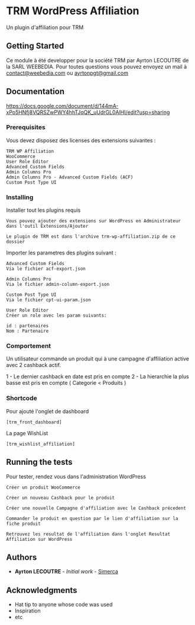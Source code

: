 # TRM WordPress Affiliation

Un plugin d'affiliation pour TRM

## Getting Started

Ce module à été developper pour la société TRM par Ayrton LECOUTRE de la SARL WEEBEDIA. Pour toutes questions vous pouvez envoyez un mail à contact@weebedia.com ou ayrtonpgt@gmail.com

## Documentation
https://docs.google.com/document/d/144mA-xPo5HNfj8VQRSZwPWY4hhTJqQK_uUdrGL0AlHI/edit?usp=sharing



### Prerequisites

Vous devez disposez des licenses des extensions suivantes :

```
TRM WP Affiliation
WooCommerce
User Role Editor
Advanced Custom Fields
Admin Columns Pro
Admin Columns Pro - Advanced Custom Fields (ACF)
Custom Post Type UI
```

### Installing

Installer tout les plugins requis

```
Vous pouvez ajouter des extensions sur WordPress en Administrateur dans l'outil Extensions/Ajouter
```

```
Le plugin de TRM est dans l'archive trm-wp-affiliation.zip de ce dossier
```

Importer les parametres des plugins suivant :
```
Advanced Custom Fields
Via le fichier acf-export.json
```

```
Admin Columns Pro
Via le fichier admin-column-export.json
```

```
Custom Post Type UI
Via le fichier cpt-ui-param.json
```

```
User Role Editor
Créer un role avec les param suivants:

id : partenaires
Nom : Partenaire
```

### Comportement

Un utilisateur commande un produit qui à une campagne d'affiliation active avec 2 cashback actif.

1 - Le dernier cashback en date est pris en compte
2 - La hierarchie la plus basse est pris en compte ( Categorie < Produits )

### Shortcode

Pour ajouté l'onglet de dashboard
```
[trm_front_dashboard] 
```

La page WishList
```
[trm_wishlist_affiliation]
```

## Running the tests

Pour tester, rendez vous dans l'administration WordPress

```
Créer un produit WooCommerce
```

```
Créer un nouveau Cashback pour le produit
```

```
Créer une nouvelle Campagne d'affiliation avec le Cashback précedent
```

```
Commander le produit en question par le lien d'affiliation sur la fiche produit
```

```
Retrouvez les resultat de l'affiliation dans l'onglet Resultat Affiliation sur WordPress
```

## Authors

* **Ayrton LECOUTRE** - *Initial work* - [Simerca](https://github.com/Simerca)

## Acknowledgments

* Hat tip to anyone whose code was used
* Inspiration
* etc
